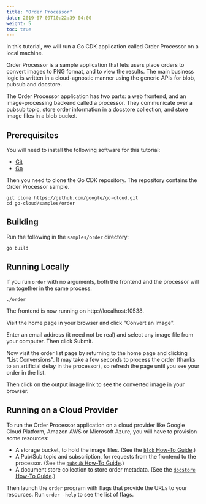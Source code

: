 ```yaml
---
title: "Order Processor"
date: 2019-07-09T10:22:39-04:00
weight: 5
toc: true
---
```


In this tutorial, we will run a Go CDK application called Order Processor
on a local machine.

<!--more-->

Order Processor is a sample application that lets users place orders to convert
images to PNG format, and to view the results. The main business logic is
written in a cloud-agnostic manner using the generic APIs for blob, pubsub and
docstore.

The Order Processor application has two parts: a web frontend, and an
image-processing backend called a processor. They communicate over a pubsub
topic, store order information in a docstore collection, and store image files
in a blob bucket.

## Prerequisites

You will need to install the following software for this tutorial:

-   [Git](https://git-scm.com/)
-   [Go](https://golang.org/doc/install)

Then you need to clone the Go CDK repository. The
repository contains the Order Processor sample.

```shell
git clone https://github.com/google/go-cloud.git
cd go-cloud/samples/order
```

## Building

Run the following in the `samples/order` directory:

```shell
go build
```

## Running Locally

If you run `order` with no arguments, both the frontend and the processor will
run together in the same process. 

```shell
./order
```
The frontend is now running on http://localhost:10538.

Visit the home page in your browser and click "Convert an Image".

Enter an email address (it need not be real) and select any image file from your
computer. Then click Submit.

Now visit the order list page by returning to the home page and clicking "List
Conversions". It may take a few seconds to process the order (thanks to an
artificial delay in the processor), so refresh the page until you see your order
in the list.

Then click on the output image link to see the converted image in your browser.

## Running on a Cloud Provider

To run the Order Processor application on a cloud provider like Google Cloud
Platform, Amazon AWS or Microsoft Azure, you will have to provision
some resources:

- A storage bucket, to hold the image files. (See the 
  [`blob` How-To Guide](https://github.com/sraphs/gdk/howto/blob/).)
- A Pub/Sub topic and subscription, for requests from the frontend to the
  processor. (See the [`pubsub` How-To Guide](https://github.com/sraphs/gdk/howto/pubsub/).)
- A document store collection to store order metadata. (See the [`docstore` How-To
  Guide](https://github.com/sraphs/gdk/howto/docstore/).)
  

Then launch the `order` program with flags that provide the URLs to your
resources. Run `order -help` to see the list of flags.

